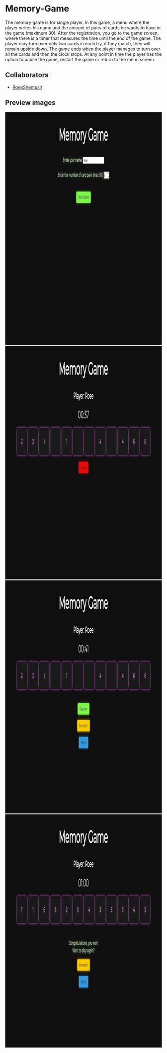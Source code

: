 # Memory-Game
The memory game is for single player.
In this game, a menu where the player writes his name and the amount of pairs of cards he wants to have in the game (maximum 30).
After the registration, you go to the game screen, where there is a timer that measures the time until the end of the game.
The player may turn over only two cards in each try, if they match, they will remain upside down.
The game ends when the player manages to turn over all the cards and then the clock stops.
At any point in time the player has the option to pause the game, restart the game or return to the menu screen.

## Collaborators
- [RoeeShemesh](https://github.com/RoeeShemesh)

## Preview images
<img src="https://github.com/RoeeShemesh/Memory-Game/blob/main/Preview%20images/%E2%80%8F%E2%80%8F%D7%A6%D7%99%D7%9C%D7%95%D7%9D%20%D7%9E%D7%A1%D7%9A%20(7).png?raw=true" width="1000" height="750" />
<img src="https://github.com/RoeeShemesh/Memory-Game/blob/main/Preview%20images/%E2%80%8F%E2%80%8F%D7%A6%D7%99%D7%9C%D7%95%D7%9D%20%D7%9E%D7%A1%D7%9A%20(15).png?raw=true" width="1000" height="750" />
<img src="https://github.com/RoeeShemesh/Memory-Game/blob/main/Preview%20images/%E2%80%8F%E2%80%8F%D7%A6%D7%99%D7%9C%D7%95%D7%9D%20%D7%9E%D7%A1%D7%9A%20(16).png?raw=true" width="1000" height="750" />
<img src="https://github.com/RoeeShemesh/Memory-Game/blob/main/Preview%20images/%E2%80%8F%E2%80%8F%D7%A6%D7%99%D7%9C%D7%95%D7%9D%20%D7%9E%D7%A1%D7%9A%20(14).png?raw=true" width="1000" height="750" />
